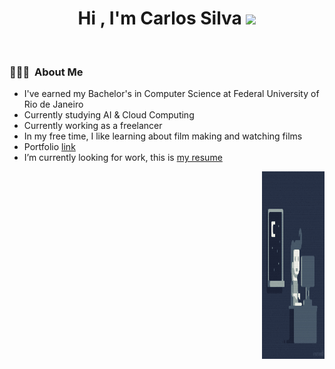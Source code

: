 
<h1 align="center"><b>Hi , I'm Carlos Silva </b><img src="https://media.giphy.com/media/hvRJCLFzcasrR4ia7z/giphy.gif" width="35"></h1>

<br>

### 👨🏻‍💻 &nbsp;About Me

- I've earned my Bachelor's in Computer Science at Federal University of Rio de Janeiro
- Currently studying AI & Cloud Computing
- Currently working as a freelancer
- In my free time, I like learning about film making and watching films
- Portfolio [link](https://gleaming-chaja-22f49e.netlify.app/)
- I’m currently looking for work, this is [my resume](./resume-carlos-silva.pdf)

<img alt="Night Coding" height="300" width="100" src="https://raw.githubusercontent.com/carlos-silva-1/carlos-silva-1/master/night-code.gif" align="right"/>

<!--
**carlos-silva-1/carlos-silva-1** is a ✨ _special_ ✨ repository because its `README.md` (this file) appears on your GitHub profile.

Here are some ideas to get you started:

- 🔭 I’m currently working on ...
- 🌱 I’m currently learning ...
- 👯 I’m looking to collaborate on ...
- 🤔 I’m looking for help with ...
- 💬 Ask me about ...
- 📫 How to reach me: ...
- 😄 Pronouns: ...
- ⚡ Fun fact: ...
-->
